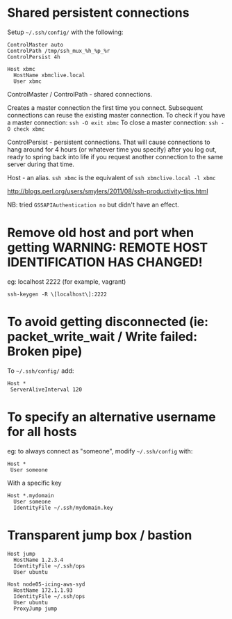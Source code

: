# Shared persistent connections

Setup `~/.ssh/config/` with the following:

```
ControlMaster auto
ControlPath /tmp/ssh_mux_%h_%p_%r
ControlPersist 4h

Host xbmc
  HostName xbmclive.local
  User xbmc
```

ControlMaster / ControlPath - shared connections. 

Creates a master connection the first time you connect. Subsequent connections can reuse the existing master connection.
To check if you have a master connection: `ssh -O exit xbmc`
To close a master connection: `ssh -O check xbmc`

ControlPersist - persistent connections. That will cause connections to hang around for 4 hours (or whatever time you specify) after you log out, ready to spring back into life if you request another connection to the same server during that time.

Host - an alias. `ssh xbmc` is the equivalent of `ssh xbmclive.local -l xbmc`

http://blogs.perl.org/users/smylers/2011/08/ssh-productivity-tips.html

NB: tried `GSSAPIAuthentication no` but didn't have an effect.

# Remove old host and port when getting WARNING: REMOTE HOST IDENTIFICATION HAS CHANGED!

eg: localhost 2222 (for example, vagrant)

```
ssh-keygen -R \[localhost\]:2222
```

# To avoid getting disconnected (ie: packet_write_wait / Write failed: Broken pipe)

To `~/.ssh/config/` add:

```
Host *
 ServerAliveInterval 120
```

# To specify an alternative username for all hosts

eg: to always connect as "someone", modify `~/.ssh/config` with:

```
Host *
 User someone
```

With a specific key
```
Host *.mydomain
  User someone
  IdentityFile ~/.ssh/mydomain.key
```

# Transparent jump box / bastion 

```
Host jump
  HostName 1.2.3.4
  IdentityFile ~/.ssh/ops
  User ubuntu

Host node05-icing-aws-syd
  HostName 172.1.1.93
  IdentityFile ~/.ssh/ops
  User ubuntu
  ProxyJump jump
```
